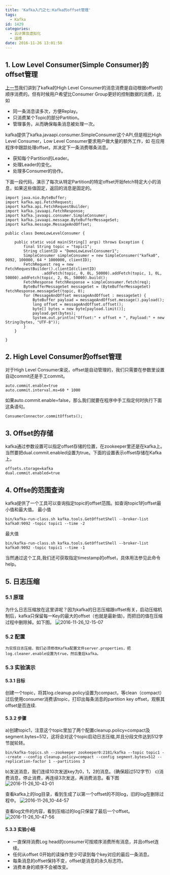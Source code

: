 ```yaml
---
title: 'Kafka入门之七:Kafka的offset管理'
tags:
  - Kafka
id: 1429
categories:
  - 云计算及虚拟化
  - 运维
date: 2016-11-26 13:01:50
---
```


## **1. Low Level Consumer(Simple Consumer)的offset管理**
[上一节](/2016/11/kafka-6／)我们讲到了kafka的High Level Consumer的消息消费是自动根据offset的顺序消费的。但有时候用户希望比Consumer Group更好的控制数据的消费，比如
* 同一条消息读多次，方便Replay。
* 只消费某个Topic的部分Partition。
* 管理事务，从而确保每条消息被处理一次。

kafka提供了kafka.javaapi.consumer.SimpleConsumer这个API,但是相比High Level Consumer，Low Level Consumer要求用户做大量的额外工作，如
在应用程序中跟踪处理offset，并决定下一条消费哪条消息。
* 获知每个Partition的Leader。
* 处理Leader的变化。
* 处理多Consumer的协作。

下面一段代码，演示了每次从特定Partition的特定offset开始fetch特定大小的消息，如果这些值固定，返回的消息是固定的。

    import java.nio.ByteBuffer;
    import kafka.api.FetchRequest;
    import kafka.api.FetchRequestBuilder;
    import kafka.javaapi.FetchResponse;
    import kafka.javaapi.consumer.SimpleConsumer;
    import kafka.javaapi.message.ByteBufferMessageSet;
    import kafka.message.MessageAndOffset;

    public class DemoLowLevelConsumer {

    	public static void main(String[] args) throws Exception {
    		final String topic = "topic1";
    		String clientID = "DemoLowLevelConsumer1";
    		SimpleConsumer simpleConsumer = new SimpleConsumer("kafka0", 9092, 100000, 64 * 1000000, clientID);
    		FetchRequest req = new FetchRequestBuilder().clientId(clientID)
    				.addFetch(topic, 0, 0L, 50000).addFetch(topic, 1, 0L, 50000).addFetch(topic, 2, 0L, 50000).build();
    		FetchResponse fetchResponse = simpleConsumer.fetch(req);
    		ByteBufferMessageSet messageSet = (ByteBufferMessageSet) fetchResponse.messageSet(topic, 0);
    		for (MessageAndOffset messageAndOffset : messageSet) {
    			ByteBuffer payload = messageAndOffset.message().payload();
    			long offset = messageAndOffset.offset();
    			byte[] bytes = new byte[payload.limit()];
    			payload.get(bytes);
    			System.out.println("Offset:" + offset + ", Payload:" + new String(bytes, "UTF-8"));
    		}
    	}

    }
## **2. High Level Consumer的offset管理**
对于High Level Consumer来说，offset是自动管理的，我们只需要在参数里设置自动commit还是手工commit。

    auto.commit.enable=true
    auto.commit.interval.ms=60 * 1000
如果auto.commit.enable=false，那么我们就要在程序中手工指定何时执行下面这条语句。
    
    ConsumerConnector.commitOffsets();
## **3. Offset的存储**
kafka通过参数设置可以指定offset存储的位置，在zookeeper里还是在kafka上。当然要把dual.commit.enabled设置为true。下面的设置表示offset存储在Kafka上。

    offsets.storage=kafka
    dual.commit.enabled=true

## **4. Offse的范围查询**
kafka提供了一个工具可以查询指定topic的offset范围。如查询topic1的offset最小值和最大值。
最小值
    
    bin/kafka-run-class.sh kafka.tools.GetOffsetShell --broker-list kafka0:9092 -topic topic1 --time -2
    
最大值
    
    bin/kafka-run-class.sh kafka.tools.GetOffsetShell --broker-list kafka0:9092 -topic topic1 --time -1
    
当然通过这个工具,我们还可获取指定timestamp的offset，具体用法参见此命令help。

## **5. 日志压缩**
### 5.1 原理
为什么日志压缩放在这里讲呢？因为kafka的日志压缩跟offset有关，启动压缩机制后，kafka只保留每一Key的最大的offset（也就是最新值)，而把旧的值在压缩过程中删除掉。如下图。
![2016-11-26_12-15-07](/uploads/2016/11/2016-11-26_12-15-07.png)

### 5.2 配置
    为实现日志压缩，我们必须修改Kafka配置文件server.properties，把log.cleaner.enable设置为true，然后重启kafka。
### 5.3 实验演示
#### 5.3.1 目标
创建一个topic，将其log.cleanup.policy设置为compact，等clean（compact）过后使用consumer消费该topic，打印出每条消息的partition  key  offset，观察其offset是否连续.
#### 5.3.2 步骤
a)创建topic1，注意这个topic里加了两个配置cleanup.policy=compact及segment.bytes=512，这将会对这个topic启动日志压缩,并且分段文件达到512字节就轮转。
    
    bin/kafka-topics.sh --zookeeper zookeeper0:2181/kafka --topic topic1 --create --config cleanup.policy=compact --config segment.bytes=512 --replication-factor 1 --partitions 3

b)发送消息，我们连续10次发送key为0，1，2的消息。（确保超过512字节）
c)消费消息，停止消费，再连续3次发送，再消费消息。看下图
![2016-11-26_10-43-01](/uploads/2016/11/2016-11-26_10-43-01.png)

查看kafka上的log目录，看到生成了以第一个offset的不同log，旧的log在删除过程中。
![2016-11-26_10-44-57](/uploads/2016/11/2016-11-26_10-44-57.png)

查看log文件的内容，看到压缩过的log只保留了最后一个offset。
![2016-11-26_10-47-56](/uploads/2016/11/2016-11-26_10-47-56.png)

#### 5.3.3 实验小结
* 一直保持消费Log head的consumer可按顺序消费所有消息，并且offset连续。
* 任何从offset 0开始的读操作至少可读到每个key对应的最后一条消息。
* 每条消息的offset保持不变，offset是消息的永久标志符。
* 消费本身的顺序不会被改变。